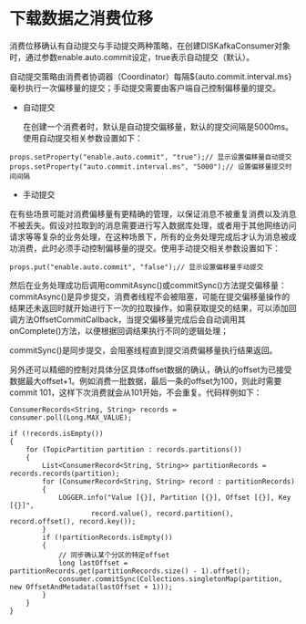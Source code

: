 # 下载数据之消费位移<a name="dgc_01_0248"></a>

消费位移确认有自动提交与手动提交两种策略，在创建DISKafkaConsumer对象时，通过参数enable.auto.commit设定，true表示自动提交（默认）。

自动提交策略由消费者协调器（Coordinator）每隔$\{auto.commit.interval.ms\}毫秒执行一次偏移量的提交；手动提交需要由客户端自己控制偏移量的提交。

-   自动提交

    在创建一个消费者时，默认是自动提交偏移量，默认的提交间隔是5000ms。使用自动提交相关参数设置如下：


```
props.setProperty("enable.auto.commit", "true");// 显示设置偏移量自动提交
props.setProperty("auto.commit.interval.ms", "5000");// 设置偏移量提交时间间隔
```

-   手动提交

在有些场景可能对消费偏移量有更精确的管理，以保证消息不被重复消费以及消息不被丢失。假设对拉取到的消息需要进行写入数据库处理，或者用于其他网络访问请求等等复杂的业务处理，在这种场景下，所有的业务处理完成后才认为消息被成功消费，此时必须手动控制偏移量的提交。使用手动提交相关参数设置如下：

```
props.put("enable.auto.commit", "false");// 显示设置偏移量手动提交
```

然后在业务处理成功后调用commitAsync\(\)或commitSync\(\)方法提交偏移量：commitAsync\(\)是异步提交，消费者线程不会被阻塞，可能在提交偏移量操作的结果还未返回时就开始进行下一次的拉取操作，如需获取提交的结果，可以添加回调方法OffsetCommitCallback，当提交偏移量完成后会自动调用其onComplete\(\)方法，以便根据回调结果执行不同的逻辑处理；

commitSync\(\)是同步提交，会阻塞线程直到提交消费偏移量执行结果返回。

另外还可以精细的控制对具体分区具体offset数据的确认，确认的offset为已接受数据最大offset+1。例如消费一批数据，最后一条的offset为100，则此时需要commit 101，这样下次消费就会从101开始，不会重复。代码样例如下：

```
ConsumerRecords<String, String> records = consumer.poll(Long.MAX_VALUE);
 
if (!records.isEmpty())
{
    for (TopicPartition partition : records.partitions())
    {
        List<ConsumerRecord<String, String>> partitionRecords = records.records(partition);
        for (ConsumerRecord<String, String> record : partitionRecords)
        {
            LOGGER.info("Value [{}], Partition [{}], Offset [{}], Key [{}]",
                    record.value(), record.partition(), record.offset(), record.key());
        }
        if (!partitionRecords.isEmpty())
        {
            // 同步确认某个分区的特定offset
            long lastOffset = partitionRecords.get(partitionRecords.size() - 1).offset();
            consumer.commitSync(Collections.singletonMap(partition, new OffsetAndMetadata(lastOffset + 1)));
        }
    }
}
```

